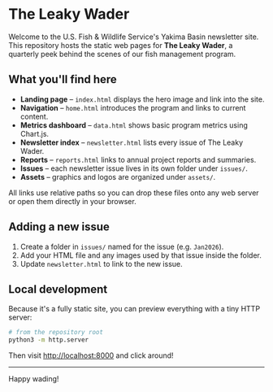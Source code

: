 # The Leaky Wader

Welcome to the U.S. Fish & Wildlife Service's Yakima Basin newsletter site. This repository hosts the static web pages for **The Leaky Wader**, a quarterly peek behind the scenes of our fish management program.

## What you'll find here

- **Landing page** – `index.html` displays the hero image and link into the site.
- **Navigation** – `home.html` introduces the program and links to current content.
- **Metrics dashboard** – `data.html` shows basic program metrics using Chart.js.
- **Newsletter index** – `newsletter.html` lists every issue of The Leaky Wader.
- **Reports** – `reports.html` links to annual project reports and summaries.
- **Issues** – each newsletter issue lives in its own folder under `issues/`.
- **Assets** – graphics and logos are organized under `assets/`.

All links use relative paths so you can drop these files onto any web server or open them directly in your browser.

## Adding a new issue

1. Create a folder in `issues/` named for the issue (e.g. `Jan2026`).
2. Add your HTML file and any images used by that issue inside the folder.
3. Update `newsletter.html` to link to the new issue.

## Local development

Because it's a fully static site, you can preview everything with a tiny HTTP server:

```bash
# from the repository root
python3 -m http.server
```

Then visit [http://localhost:8000](http://localhost:8000) and click around!

---

Happy wading!


